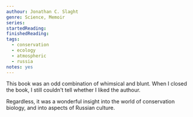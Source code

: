 ```yaml
---
authour: Jonathan C. Slaght
genre: Science, Memoir
series: 
startedReading:
finishedReading:
tags:
  - conservation
  - ecology
  - atmospheric
  - russia
notes: yes
---
```


This book was an odd combination of whimsical and blunt. When I closed the book, I still couldn't tell whether I liked the authour. 

Regardless, it was a wonderful insight into the world of conservation biology, and into aspects of Russian culture. 

